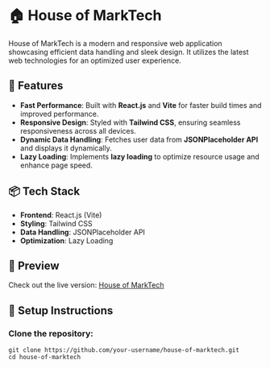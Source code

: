 # 🏠 House of MarkTech

House of MarkTech is a modern and responsive web application showcasing efficient data handling and sleek design. It utilizes the latest web technologies for an optimized user experience.

## 🚀 Features

- **Fast Performance**: Built with **React.js** and **Vite** for faster build times and improved performance.
- **Responsive Design**: Styled with **Tailwind CSS**, ensuring seamless responsiveness across all devices.
- **Dynamic Data Handling**: Fetches user data from **JSONPlaceholder API** and displays it dynamically.
- **Lazy Loading**: Implements **lazy loading** to optimize resource usage and enhance page speed.

## 📦 Tech Stack

- **Frontend**: React.js (Vite)
- **Styling**: Tailwind CSS
- **Data Handling**: JSONPlaceholder API
- **Optimization**: Lazy Loading

## 📸 Preview

Check out the live version: [House of MarkTech](https://house-of-marktech-pi.vercel.app/)

## 📄 Setup Instructions

### Clone the repository:
   ```
   git clone https://github.com/your-username/house-of-marktech.git
   cd house-of-marktech
```
